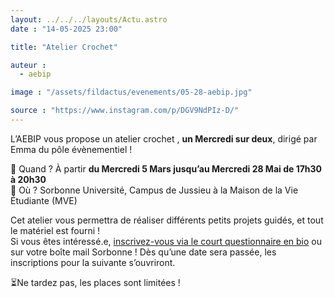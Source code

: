 ```yaml
---
layout: ../../../layouts/Actu.astro
date : "14-05-2025 23:00"

title: "Atelier Crochet"

auteur :
  - aebip

image : "/assets/fildactus/evenements/05-28-aebip.jpg"

source : "https://www.instagram.com/p/DGV9NdPIz-D/"
---
```


L’AEBIP vous propose un atelier crochet , __un Mercredi sur deux__, dirigé par Emma du pôle évènementiel !

📅 Quand ? À partir __du Mercredi 5 Mars jusqu’au Mercredi 28 Mai de 17h30 à 20h30__  
📍 Où ? Sorbonne Université, Campus de Jussieu à la Maison de la Vie Étudiante (MVE)

Cet atelier vous permettra de réaliser différents petits projets guidés, et tout le matériel est fourni !  
Si vous êtes intéressé.e, [inscrivez-vous via le court questionnaire en bio](https://docs.google.com/forms/d/e/1FAIpQLSeq3rFB6DnzGofZfakYNsXaK04tV5tPRfWSkWICNeWayLaNiw/viewform) ou sur votre boîte mail Sorbonne ! Dès qu’une date sera passée, les inscriptions pour la suivante s’ouvriront.

⏳Ne tardez pas, les places sont limitées !